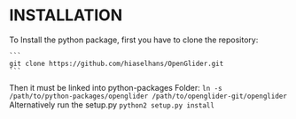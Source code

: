 INSTALLATION
============

To Install the python package, first you have to clone the repository:

    ```
    git clone https://github.com/hiaselhans/OpenGlider.git
    ```
Then it must be linked into python-packages Folder:
    ```
    ln -s /path/to/python-packages/openglider /path/to/openglider-git/openglider
    ```
Alternatively run the setup.py
    ```
    python2 setup.py install
    ```